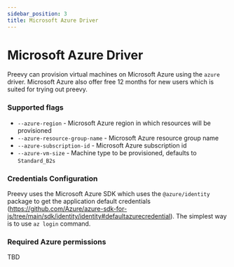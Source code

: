 ```yaml
---
sidebar_position: 3
title: Microsoft Azure Driver
---
```


# Microsoft Azure Driver

Preevy can provision virtual machines on Microsoft Azure using the `azure` driver.
Microsoft Azure also offer free 12 months for new users which is suited for trying out preevy.

### Supported flags
- `--azure-region` - Microsoft Azure region in which resources will be provisioned
- `--azure-resource-group-name` - Microsoft Azure resource group name
- `--azure-subscription-id` - Microsoft Azure subscription id
- `--azure-vm-size` - Machine type to be provisioned, defaults to `Standard_B2s`

### Credentials Configuration
Preevy uses the Microsoft Azure SDK which uses the `@azure/identity` package to get the application default credentials (https://github.com/Azure/azure-sdk-for-js/tree/main/sdk/identity/identity#defaultazurecredential).
The simplest way is to use `az login` command.

### Required Azure permissions

TBD





